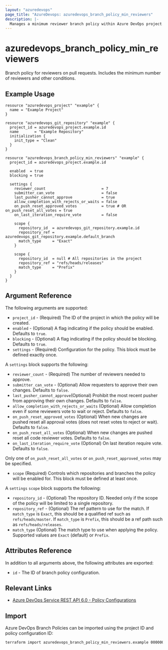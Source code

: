 ```yaml
---
layout: "azuredevops"
page_title: "AzureDevops: azuredevops_branch_policy_min_reviewers"
description: |-
  Manages a minimum reviewer branch policy within Azure DevOps project.
---
```


# azuredevops_branch_policy_min_reviewers

Branch policy for reviewers on pull requests. Includes the minimum number of reviewers and other conditions.

## Example Usage

```hcl
resource "azuredevops_project" "example" {
  name = "Example Project"
}

resource "azuredevops_git_repository" "example" {
  project_id = azuredevops_project.example.id
  name       = "Example Repository"
  initialization {
    init_type = "Clean"
  }
}

resource "azuredevops_branch_policy_min_reviewers" "example" {
  project_id = azuredevops_project.example.id

  enabled  = true
  blocking = true

  settings {
    reviewer_count                         = 7
    submitter_can_vote                     = false
    last_pusher_cannot_approve             = true
    allow_completion_with_rejects_or_waits = false
    on_push_reset_approved_votes           = true # OR on_push_reset_all_votes = true
    on_last_iteration_require_vote         = false

    scope {
      repository_id  = azuredevops_git_repository.example.id
      repository_ref = azuredevops_git_repository.example.default_branch
      match_type     = "Exact"
    }

    scope {
      repository_id  = null # All repositories in the project
      repository_ref = "refs/heads/releases"
      match_type     = "Prefix"
    }
  }
}
```

## Argument Reference

The following arguments are supported:

- `project_id` - (Required) The ID of the project in which the policy will be created.
- `enabled` - (Optional) A flag indicating if the policy should be enabled. Defaults to `true`.
- `blocking` - (Optional) A flag indicating if the policy should be blocking. Defaults to `true`.
- `settings` - (Required) Configuration for the policy. This block must be defined exactly once.

A `settings` block supports the following:

- `reviewer_count` - (Required) The number of reviewers needed to approve.
- `submitter_can_vote` - (Optional) Allow requesters to approve their own changes. Defaults to `false`.
- `last_pusher_cannot_approve`(Optional) Prohibit the most recent pusher from approving their own changes. Defaults to `false`.
- `allow_completion_with_rejects_or_waits` (Optional) Allow completion even if some reviewers vote to wait or reject. Defaults to `false`.
- `on_push_reset_approved_votes` (Optional) When new changes are pushed reset all approval votes (does not reset votes to reject or wait). Defaults to `false`.
- `on_push_reset_all_votes` (Optional) When new changes are pushed reset all code reviewer votes. Defaults to `false`.
- `on_last_iteration_require_vote` (Optional) On last iteration require vote. Defaults to `false`.

Only one of `on_push_reset_all_votes` or `on_push_reset_approved_votes` may be specified. 

- `scope` (Required) Controls which repositories and branches the policy will be enabled for. This block must be defined at least once.

A `settings` `scope` block supports the following:

- `repository_id` - (Optional) The repository ID. Needed only if the scope of the policy will be limited to a single repository.
- `repository_ref` - (Optional) The ref pattern to use for the match. If `match_type` is `Exact`, this should be a qualified ref such as `refs/heads/master`. If `match_type` is `Prefix`, this should be a ref path such as `refs/heads/releases`.
- `match_type` (Optional) The match type to use when applying the policy. Supported values are `Exact` (default) or `Prefix`.

## Attributes Reference

In addition to all arguments above, the following attributes are exported:

- `id` - The ID of branch policy configuration.

## Relevant Links

- [Azure DevOps Service REST API 6.0 - Policy Configurations](https://docs.microsoft.com/en-us/rest/api/azure/devops/policy/configurations/create?view=azure-devops-rest-6.0)

## Import

Azure DevOps Branch Policies can be imported using the project ID and policy configuration ID:

```sh
terraform import azuredevops_branch_policy_min_reviewers.example 00000000-0000-0000-0000-000000000000/0
```
